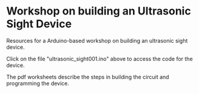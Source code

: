 # Workshop on building an Ultrasonic Sight Device
Resources for a Arduino-based workshop on building an ultrasonic sight device.

Click on the file "ultrasonic_sight001.ino" above to access the code for the device.

The pdf worksheets describe the steps in building the circuit and programming the device.
